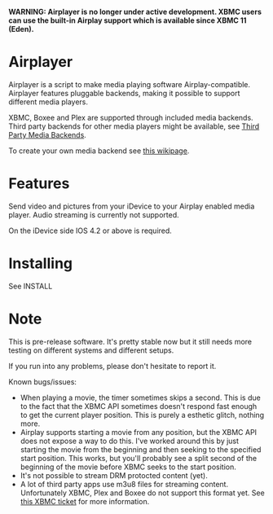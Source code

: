 **WARNING: Airplayer is no longer under active development.
XBMC users can use the built-in Airplay support which is available since XBMC 11 (Eden).**

Airplayer
============
Airplayer is a script to make media playing software Airplay-compatible.
Airplayer features pluggable backends, making it possible to support different
media players.

XBMC, Boxee and Plex are supported through included media backends.
Third party backends for other media players might be available, see [Third Party Media Backends](https://github.com/PascalW/Airplayer/wiki/Third-party-media-backends/).

To create your own media backend
see [this wikipage](https://github.com/PascalW/Airplayer/wiki/Media-backends).

Features
========
Send video and pictures from your iDevice to your Airplay enabled media player. Audio
streaming is currently not supported.

On the iDevice side IOS 4.2 or above is required.

Installing
==========

See INSTALL
    
    
Note
=========
This is pre-release software. It's pretty stable now but it still needs more testing
on different systems and different setups.

If you run into any problems, please don't hesitate to report it.

Known bugs/issues:

* When playing a movie, the timer sometimes skips a second. This is due to the fact that the
XBMC API sometimes doesn't respond fast enough to get the current player position.
This is purely a esthetic glitch, nothing more.
* Airplay supports starting a movie from any position, but the XBMC API does not expose a way
to do this. I've worked around this by just starting the movie from the beginning and then seeking
to the specified start position. This works, but you'll probably see a split second of the beginning
of the movie before XBMC seeks to the start position.
* It's not possible to stream DRM protocted content (yet).
* A lot of third party apps use m3u8 files for streaming content. Unfortunately XBMC, Plex and Boxee do not
support this format yet. See [this XBMC ticket](http://trac.xbmc.org/ticket/11175) for more information.

